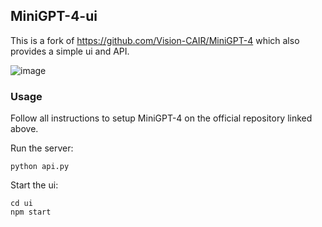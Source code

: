 ## MiniGPT-4-ui

This is a fork of https://github.com/Vision-CAIR/MiniGPT-4 which also provides a simple ui and API.

![image](https://github.com/rjmacarthy/MiniGPT-4-ui/assets/5537428/f301735a-2314-433f-a371-e26d7ef0b900)

### Usage

Follow all instructions to setup MiniGPT-4 on the official repository linked above.

Run the server:
```
python api.py
```

Start the ui:
```
cd ui
npm start
```
